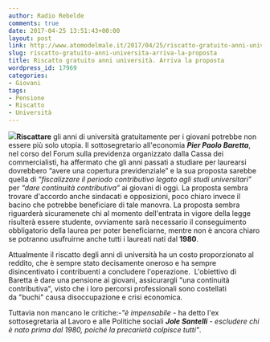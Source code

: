 ```yaml
---
author: Radio Rebelde
comments: true
date: 2017-04-25 13:51:43+00:00
layout: post
link: http://www.atomodelmale.it/2017/04/25/riscatto-gratuito-anni-universita-arriva-la-proposta/
slug: riscatto-gratuito-anni-universita-arriva-la-proposta
title: Riscatto gratuito anni università. Arriva la proposta
wordpress_id: 17969
categories:
- Giovani
tags:
- Pensione
- Riscatto
- Università
---
```


![](http://www.atomodelmale.it/wp-content/uploads/2017/04/riforma-pensioni-novita-ap-si-riscatto-laurea-gratis-no-discriminazioni-news-oggi-23-aprile-2017_1288273-300x141.jpg)**Riscattare** gli anni di università gratuitamente per i giovani potrebbe non essere più solo utopia.
Il sottosegretario all'economia _**Pier Paolo Baretta**_, nel corso del Forum sulla previdenza organizzato dalla Cassa dei commercialisti, ha affermato che gli anni passati a studiare per laurearsi dovrebbero “avere una copertura previdenziale” e la sua proposta sarebbe quella di “_fiscalizzare il periodo contributivo legato agli studi universitari”_ per _“dare continuità contributiva”_ ai giovani di oggi.
La proposta sembra trovare d'accordo anche sindacati e opposizioni, poco chiaro invece il bacino che potrebbe beneficiare di tale manovra.
La proposta sembra riguarderà sicuramenete chi al momento dell'entrata in vigore della legge risulterà essere studente, ovviamente sarà necessario il conseguimento obbligatorio della laurea per poter beneficiarne, mentre non è ancora chiaro se potranno usufruirne anche tutti i laureati nati dal **1980**.



Attualmente il riscatto degli anni di università ha un costo proporzionato al reddito, che è sempre stato decisamente oneroso e ha sempre disincentivato i contribuenti a concludere l'operazione.  L'obiettivo di Baretta è dare una pensione ai giovani, assicurargli "una continuità contributiva", visto che i loro percorsi professionali sono costellati da "buchi" causa disoccupazione e crisi economica.

Tuttavia non mancano le critiche:-_"è impensabile_ - ha detto l'ex sottosegretaria al Lavoro e alle Politiche sociali _**Jole Santelli**_ - _escludere chi è nato prima dal 1980, poiché la precarietà colpisce tutti"_.
